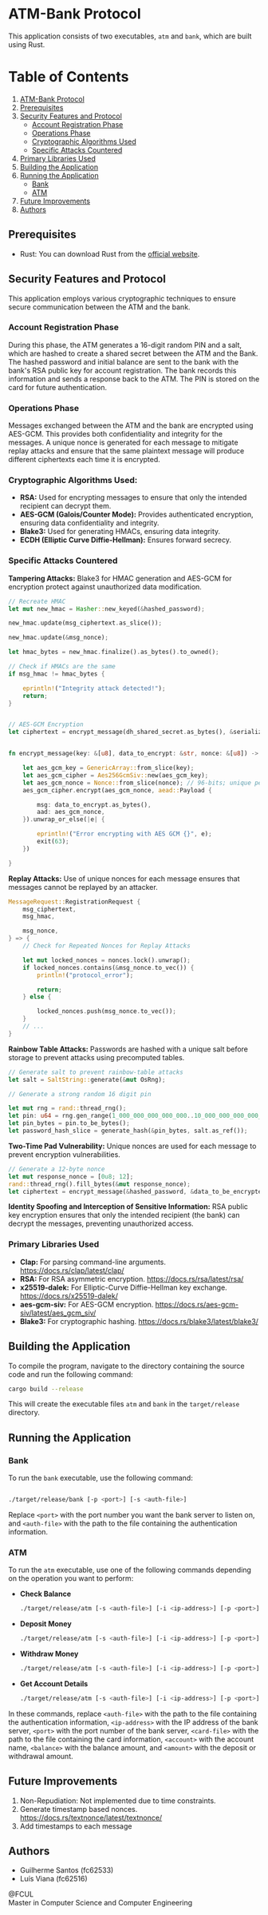 # ATM-Bank Protocol

This application consists of two executables, `atm` and `bank`, which are built using Rust.

# Table of Contents

1. [ATM-Bank Protocol](#atm-bank-protocol)
2. [Prerequisites](#prerequisites)
3. [Security Features and Protocol](#security-features-and-protocol)
   - [Account Registration Phase](#account-registration-phase)
   - [Operations Phase](#operations-phase)
   - [Cryptographic Algorithms Used](#cryptographic-algorithms-used)
   - [Specific Attacks Countered](#specific-attacks-countered)
4. [Primary Libraries Used](#primary-libraries-used)
5. [Building the Application](#building-the-application)
6. [Running the Application](#running-the-application)
   - [Bank](#bank)
   - [ATM](#atm)
7. [Future Improvements](#future-improvements)
8. [Authors](#authors)


## Prerequisites

- Rust: You can download Rust from the [official website](https://www.rust-lang.org/tools/install).

## Security Features and Protocol

This application employs various cryptographic techniques to ensure secure communication between the ATM and the bank.

### Account Registration Phase

During this phase, the ATM generates a 16-digit random PIN and a salt, which are hashed to create a shared secret between the ATM and the Bank. The hashed password and initial balance are sent to the bank with the bank's RSA public key for account registration. The bank records this information and sends a response back to the ATM. The PIN is stored on the card for future authentication.

### Operations Phase

Messages exchanged between the ATM and the bank are encrypted using AES-GCM. This provides both confidentiality and integrity for the messages. A unique nonce is generated for each message to mitigate replay attacks and ensure that the same plaintext message will produce different ciphertexts each time it is encrypted.

### Cryptographic Algorithms Used: ###
- **RSA:** Used for encrypting messages to ensure that only the intended recipient can decrypt them.
- **AES-GCM (Galois/Counter Mode):** Provides authenticated encryption, ensuring data confidentiality and integrity.
- **Blake3:** Used for generating HMACs, ensuring data integrity.
- **ECDH (Elliptic Curve Diffie-Hellman):** Ensures forward secrecy.

### Specific Attacks Countered

**Tampering Attacks:**
Blake3 for HMAC generation and AES-GCM for encryption protect against unauthorized data modification.

```rust
// Recreate HMAC
let mut new_hmac = Hasher::new_keyed(&hashed_password);

new_hmac.update(msg_ciphertext.as_slice());

new_hmac.update(&msg_nonce);

let hmac_bytes = new_hmac.finalize().as_bytes().to_owned();

// Check if HMACs are the same
if msg_hmac != hmac_bytes {

    eprintln!("Integrity attack detected!");
    return;
}


// AES-GCM Encryption
let ciphertext = encrypt_message(dh_shared_secret.as_bytes(), &serialized_data_to_encrypt, &nonce);


fn encrypt_message(key: &[u8], data_to_encrypt: &str, nonce: &[u8]) -> Vec<u8> {

    let aes_gcm_key = GenericArray::from_slice(key);
    let aes_gcm_cipher = Aes256GcmSiv::new(aes_gcm_key);
    let aes_gcm_nonce = Nonce::from_slice(nonce); // 96-bits; unique per message
    aes_gcm_cipher.encrypt(aes_gcm_nonce, aead::Payload {

        msg: data_to_encrypt.as_bytes(),
        aad: aes_gcm_nonce,
    }).unwrap_or_else(|e| {

        eprintln!("Error encrypting with AES GCM {}", e);
        exit(63);
    })

}
```

**Replay Attacks:**
Use of unique nonces for each message ensures that messages cannot be replayed by an attacker.

```rust
MessageRequest::RegistrationRequest {
    msg_ciphertext,
    msg_hmac,

    msg_nonce,
} => {
    // Check for Repeated Nonces for Replay Attacks

    let mut locked_nonces = nonces.lock().unwrap();
    if locked_nonces.contains(&msg_nonce.to_vec()) {
        println!("protocol_error");

        return;
    } else {

        locked_nonces.push(msg_nonce.to_vec());
    }
    // ...
}
```

**Rainbow Table Attacks:**
Passwords are hashed with a unique salt before storage to prevent attacks using precomputed tables.

```rust
// Generate salt to prevent rainbow-table attacks
let salt = SaltString::generate(&mut OsRng);

// Generate a strong random 16 digit pin

let mut rng = rand::thread_rng();
let pin: u64 = rng.gen_range(1_000_000_000_000_000..10_000_000_000_000_000);
let pin_bytes = pin.to_be_bytes();
let password_hash_slice = generate_hash(&pin_bytes, salt.as_ref());
```

**Two-Time Pad Vulnerability:**
Unique nonces are used for each message to prevent encryption vulnerabilities.

```rust
// Generate a 12-byte nonce
let mut response_nonce = [0u8; 12];
rand::thread_rng().fill_bytes(&mut response_nonce);
let ciphertext = encrypt_message(&hashed_password, &data_to_be_encrypted, &response_nonce);
```

**Identity Spoofing and Interception of Sensitive Information:**
RSA public key encryption ensures that only the intended recipient (the bank) can decrypt the messages, preventing unauthorized access.

### Primary Libraries Used

- **Clap:** For parsing command-line arguments. https://docs.rs/clap/latest/clap/
- **RSA:** For RSA asymmetric encryption. https://docs.rs/rsa/latest/rsa/
- **x25519-dalek:** For Elliptic-Curve Diffie-Hellman key exchange. https://docs.rs/x25519-dalek/
- **aes-gcm-siv:** For AES-GCM encryption. https://docs.rs/aes-gcm-siv/latest/aes_gcm_siv/
- **Blake3:** For cryptographic hashing. https://docs.rs/blake3/latest/blake3/

## Building the Application

To compile the program, navigate to the directory containing the source code and run the following command:

```bash
cargo build --release
```

This will create the executable files `atm` and `bank` in the `target/release` directory.

## Running the Application

### Bank

To run the `bank` executable, use the following command:

```bash

./target/release/bank [-p <port>] [-s <auth-file>]
```

Replace `<port>` with the port number you want the bank server to listen on, and `<auth-file>` with the path to the file containing the authentication information.

### ATM

To run the `atm` executable, use one of the following commands depending on the operation you want to perform:

- **Check Balance**

  ```bash
  ./target/release/atm [-s <auth-file>] [-i <ip-address>] [-p <port>] [-c <card-file>] -a <account> -n <balance>
  ```

- **Deposit Money**

  ```bash
  ./target/release/atm [-s <auth-file>] [-i <ip-address>] [-p <port>] [-c <card-file>] -a <account> -d <amount>
  ```

- **Withdraw Money**

  ```bash
  ./target/release/atm [-s <auth-file>] [-i <ip-address>] [-p <port>] [-c <card-file>] -a <account> -w <amount>
  ```

- **Get Account Details**

  ```bash
  ./target/release/atm [-s <auth-file>] [-i <ip-address>] [-p <port>] [-c <card-file>] -a <account> -g
  ```

In these commands, replace `<auth-file>` with the path to the file containing the authentication information, `<ip-address>` with the IP address of the bank server, `<port>` with the port number of the bank server, `<card-file>` with the path to the file containing the card information, `<account>` with the account name, `<balance>` with the balance amount, and `<amount>` with the deposit or withdrawal amount.

## Future Improvements

1. Non-Repudiation: Not implemented due to time constraints.
2. Generate timestamp based nonces. https://docs.rs/textnonce/latest/textnonce/
3. Add timestamps to each message

## Authors
- Guilherme Santos (fc62533)
- Luís Viana (fc62516)

@FCUL<br>
Master in Computer Science and Computer Engineering<br>

